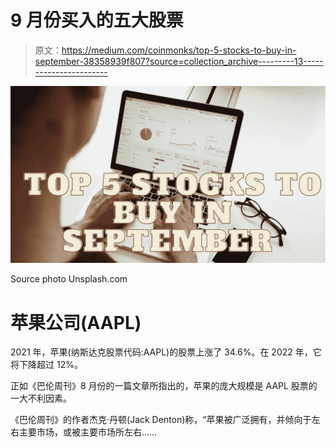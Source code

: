 # 9 月份买入的五大股票

> 原文：<https://medium.com/coinmonks/top-5-stocks-to-buy-in-september-38358939f807?source=collection_archive---------13----------------------->

![](img/f6fcd580d61ffc1d987e3444ab922978.png)

Source photo Unsplash.com

# 苹果公司(AAPL)

2021 年，苹果(纳斯达克股票代码:AAPL)的股票上涨了 34.6%。在 2022 年，它将下降超过 12%。

正如《巴伦周刊》8 月份的一篇文章所指出的，苹果的庞大规模是 AAPL 股票的一大不利因素。

《巴伦周刊》的作者杰克·丹顿(Jack Denton)称，“苹果被广泛拥有，并倾向于左右主要市场，或被主要市场所左右……